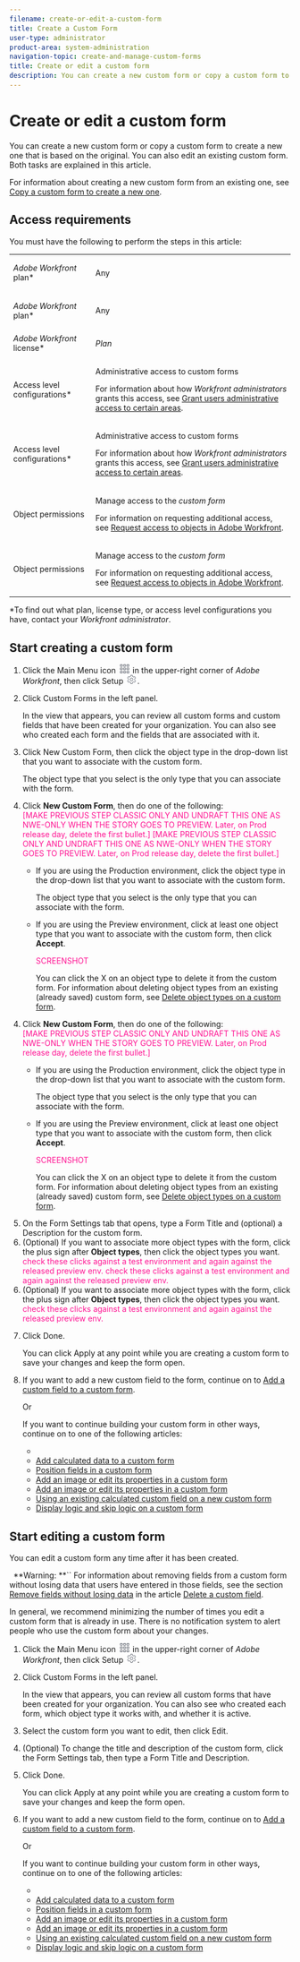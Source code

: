 ```yaml
---
filename: create-or-edit-a-custom-form
title: Create a Custom Form
user-type: administrator
product-area: system-administration
navigation-topic: create-and-manage-custom-forms
title: Create or edit a custom form
description: You can create a new custom form or copy a custom form to create a new one that is based on the original. You can also edit an existing custom form. Both tasks are explained in this article.
---
```


# Create or edit a custom form

You can create a new custom form or copy a custom form to create a new one that is based on the original. You can also edit an existing custom form. Both tasks are explained in this article.

For information about creating a new custom form from an existing one, see [Copy a custom form to create a new one](../../../administration-and-setup/customize-workfront/create-manage-custom-forms/copy-custom-form-to-create-a-new-one.md).

## Access requirements

You must have the following to perform the steps in this article:

<table cellspacing="0"> 
 <col> 
 <col> 
 <tbody> <draft-comment>
   <tr data-mc-conditions=""> 
    <td role="rowheader"> <p><em>Adobe Workfront</em> plan*</p> </td> 
    <td>Any</td> 
   </tr>
  </draft-comment>
  <tr data-mc-conditions=""> 
   <td role="rowheader"> <p><em>Adobe Workfront</em> plan*</p> </td> 
   <td>Any</td> 
  </tr> 
  <tr> 
   <td role="rowheader"><em>Adobe Workfront</em> license*</td> 
   <td> <p><em>Plan</em> </p> </td> 
  </tr> <draft-comment>
   <tr data-mc-conditions=""> 
    <td role="rowheader">Access level configurations*</td> 
    <td> <p>Administrative access to custom forms</p> <p>For information about how <em>Workfront administrators</em> grants this access, see <a href="../../../administration-and-setup/add-users/configure-and-grant-access/grant-users-admin-access-certain-areas.md" class="MCXref xref">Grant users administrative access to certain areas</a>.</p> </td> 
   </tr>
  </draft-comment>
  <tr data-mc-conditions=""> 
   <td role="rowheader">Access level configurations*</td> 
   <td> <p>Administrative access to custom forms</p> <p>For information about how <em>Workfront administrators</em> grants this access, see <a href="../../../administration-and-setup/add-users/configure-and-grant-access/grant-users-admin-access-certain-areas.md" class="MCXref xref">Grant users administrative access to certain areas</a>.</p> </td> 
  </tr> <draft-comment>
   <tr data-mc-conditions="SnippetConditions.HIDE"> 
    <td role="rowheader">Object permissions</td> 
    <td> <p>Manage access to the <em>custom form</em></p> <p>For information on requesting additional access, see <a href="../../../workfront-basics/grant-and-request-access-to-objects/request-access.md" class="MCXref xref">Request access to objects in Adobe Workfront</a>.</p> </td> 
   </tr>
  </draft-comment>
  <tr data-mc-conditions="SnippetConditions.HIDE"> 
   <td role="rowheader">Object permissions</td> 
   <td> <p>Manage access to the <em>custom form</em></p> <p>For information on requesting additional access, see <a href="../../../workfront-basics/grant-and-request-access-to-objects/request-access.md" class="MCXref xref">Request access to objects in Adobe Workfront</a>.</p> </td> 
  </tr> 
 </tbody> 
</table>

&#42;To find out what plan, license type, or access level configurations you have, contact your *Workfront administrator*.

## Start creating a custom form

<ol> 
 <li value="1">Click the <span class="bold">Main Menu</span> icon <img src="assets/main-menu-icon.png"> in the upper-right corner of <em>Adobe Workfront</em>, then click <span class="bold">Setup</span> <img src="assets/gear-icon-settings.png">.</li> 
 <li value="2"> <p>Click <span class="bold">Custom Forms</span> in the left panel.</p> <p>In the view that appears, you can review all custom forms and custom fields that have been created for your organization. You can also see who created each form and the fields that are associated with it.</p> </li> 
 <li value="3"> <p>Click <span class="bold">New Custom Form</span>, then click the object type in the drop-down list that you want to associate with the custom form.</p> <p>The object type that you select is the only type that you can associate with the form. </p> </li> <draft-comment>
  <li value="4" data-mc-conditions="QuicksilverOrClassic.Draft mode,QuicksilverOrClassic.Quicksilver"> <p>Click <b>New Custom Form</b>, then do one of the following:<draft-comment>
     <span style="color: #ff1493;" data-mc-conditions="QuicksilverOrClassic.Draft mode"> [MAKE&nbsp;PREVIOUS STEP CLASSIC ONLY AND UNDRAFT THIS ONE AS NWE-ONLY WHEN THE STORY GOES TO PREVIEW. Later, on Prod release day, delete the first bullet.]</span>
    </draft-comment><span style="color: #ff1493;" data-mc-conditions="QuicksilverOrClassic.Draft mode"> [MAKE&nbsp;PREVIOUS STEP CLASSIC ONLY AND UNDRAFT THIS ONE AS NWE-ONLY WHEN THE STORY GOES TO PREVIEW. Later, on Prod release day, delete the first bullet.]</span></p> 
   <ul> 
    <li> <p>If you are using the Production environment, click the object type in the drop-down list that you want to associate with the custom form.</p> <p>The object type that you select is the only type that you can associate with the form.</p> </li> 
    <li class="preview"> <p>If you are using the Preview environment, click at least one object type that you want to associate with the custom form, then click <b>Accept</b>.</p> <p style="color: #ff1493;">SCREENSHOT</p> <p>You can click the X on an object type to delete it from the custom form. For information about deleting object types from an existing (already saved) custom form, see <a href="../../../administration-and-setup/customize-workfront/create-manage-custom-forms/delete-object-type-on-a-custom-form.md" class="MCXref xref">Delete object types on a custom form</a>.</p> </li> 
   </ul> </li>
 </draft-comment>
 <li value="4" data-mc-conditions="QuicksilverOrClassic.Draft mode,QuicksilverOrClassic.Quicksilver"> <p>Click <b>New Custom Form</b>, then do one of the following:<span style="color: #ff1493;" data-mc-conditions="QuicksilverOrClassic.Draft mode"> [MAKE&nbsp;PREVIOUS STEP CLASSIC ONLY AND UNDRAFT THIS ONE AS NWE-ONLY WHEN THE STORY GOES TO PREVIEW. Later, on Prod release day, delete the first bullet.]</span></p> 
  <ul> 
   <li> <p>If you are using the Production environment, click the object type in the drop-down list that you want to associate with the custom form.</p> <p>The object type that you select is the only type that you can associate with the form.</p> </li> 
   <li class="preview"> <p>If you are using the Preview environment, click at least one object type that you want to associate with the custom form, then click <b>Accept</b>.</p> <p style="color: #ff1493;">SCREENSHOT</p> <p>You can click the X on an object type to delete it from the custom form. For information about deleting object types from an existing (already saved) custom form, see <a href="../../../administration-and-setup/customize-workfront/create-manage-custom-forms/delete-object-type-on-a-custom-form.md" class="MCXref xref">Delete object types on a custom form</a>.</p> </li> 
  </ul> </li> 
 <li value="5">On the <span class="bold">Form Settings</span> tab that opens, type a <span class="bold">Form Title</span> and (optional) a <span class="bold">Description</span> for the custom form.</li> <draft-comment>
  <li value="6" data-mc-conditions="QuicksilverOrClassic.Draft mode,QuicksilverOrClassic.Quicksilver">(Optional) If you want to associate more object types with the form, click the plus sign after <b>Object types</b>, then click the object types you want.<draft-comment>
    <span style="color: #ff1493;" data-mc-conditions="QuicksilverOrClassic.Draft mode"> check these clicks against a test environment and again against the released preview env.</span>
   </draft-comment><span style="color: #ff1493;" data-mc-conditions="QuicksilverOrClassic.Draft mode"> check these clicks against a test environment and again against the released preview env.</span><br></li>
 </draft-comment>
 <li value="6" data-mc-conditions="QuicksilverOrClassic.Draft mode,QuicksilverOrClassic.Quicksilver">(Optional) If you want to associate more object types with the form, click the plus sign after <b>Object types</b>, then click the object types you want.<span style="color: #ff1493;" data-mc-conditions="QuicksilverOrClassic.Draft mode"> check these clicks against a test environment and again against the released preview env.</span><br></li> 
 <li value="7"> <p>Click <span class="bold">Done</span>.</p> <note type="tip">
   You can click 
   <span class="bold">Apply</span> at any point while you are creating a custom form to save your changes and keep the form open.
  </note> </li> 
 <li value="8"> <p>If you want to add a new custom field to the form, continue on to <a href="../../../administration-and-setup/customize-workfront/create-manage-custom-forms/add-a-custom-field-to-a-custom-form.md" class="MCXref xref">Add a custom field to a custom form</a>.</p> <p>Or</p> <p>If you want to continue building your custom form in other ways, continue on to one of the following articles:</p> 
  <ul> 
   <li><a href="#add2" class="MCXref xref"></a> </li> 
   <li><a href="../../../administration-and-setup/customize-workfront/create-manage-custom-forms/add-calculated-data-to-custom-form.md" class="MCXref xref">Add calculated data to a custom form</a> </li> 
   <li><a href="../../../administration-and-setup/customize-workfront/create-manage-custom-forms/position-fields-in-a-custom-form.md" class="MCXref xref">Position fields in a custom form</a> </li> <draft-comment>
    <li data-mc-conditions="QuicksilverOrClassic.Draft mode,QuicksilverOrClassic.Quicksilver"><a href="../../../administration-and-setup/customize-workfront/create-manage-custom-forms/add-image-or-edit-its-properties-in-a-custom-form.md" class="MCXref xref">Add an image or edit its properties in a custom form</a> </li>
   </draft-comment>
   <li data-mc-conditions="QuicksilverOrClassic.Draft mode,QuicksilverOrClassic.Quicksilver"><a href="../../../administration-and-setup/customize-workfront/create-manage-custom-forms/add-image-or-edit-its-properties-in-a-custom-form.md" class="MCXref xref">Add an image or edit its properties in a custom form</a> </li> 
   <li><a href="../../../administration-and-setup/customize-workfront/create-manage-custom-forms/use-existing-calc-field-new-custom-form.md" class="MCXref xref">Using an existing calculated custom field on a new custom form</a> </li> 
   <li><a href="../../../administration-and-setup/customize-workfront/create-manage-custom-forms/display-or-skip-logic-custom-form.md" class="MCXref xref">Display logic and skip logic on a custom form</a> </li> 
  </ul> </li> 
</ol>

## Start editing a custom form

You can edit a custom form any time after it has been created. 

` `**Warning: **`` For information about removing fields from a custom form without losing data that users have entered in those fields, see the section [Remove fields without losing data](../../../administration-and-setup/customize-workfront/create-manage-custom-forms/delete-a-custom-field.md#remove) in the article [Delete a custom field](../../../administration-and-setup/customize-workfront/create-manage-custom-forms/delete-a-custom-field.md).

In general, we recommend minimizing the number of times you edit a custom form that is already in use. There is no notification system to alert people who use the custom form about your changes.

<ol> 
 <li value="1">Click the <span class="bold">Main Menu</span> icon <img src="assets/main-menu-icon.png"> in the upper-right corner of <em>Adobe Workfront</em>, then click <span class="bold">Setup</span> <img src="assets/gear-icon-settings.png">.</li> 
 <li value="2"> <p>Click <span class="bold">Custom Forms</span> in the left panel.</p> <p>In the view that appears, you can review all custom forms that have been created for your organization. You can also see who created each form, which object type it works with, and whether it is active.<br></p> </li> 
 <li value="3"> <p>Select the custom form you want to edit, then click <span class="bold">Edit</span>.</p> </li> 
 <li value="4">(Optional) To change the title and description of the custom form, click the <span class="bold">Form Settings</span> tab, then type a <span class="bold">Form Title</span> and <span class="bold">Description</span>.<br></li> 
 <li value="5"> <p>Click <span class="bold">Done</span>.</p> <note type="tip">
   You can click 
   <span class="bold">Apply</span> at any point while you are creating a custom form to save your changes and keep the form open.
  </note> </li> 
 <li value="6"> <p>If you want to add a new custom field to the form, continue on to <a href="../../../administration-and-setup/customize-workfront/create-manage-custom-forms/add-a-custom-field-to-a-custom-form.md" class="MCXref xref">Add a custom field to a custom form</a>.</p> <p>Or</p> <p>If you want to continue building your custom form in other ways, continue on to one of the following articles:</p> 
  <ul> 
   <li><a href="#add2" class="MCXref xref"></a> </li> 
   <li><a href="../../../administration-and-setup/customize-workfront/create-manage-custom-forms/add-calculated-data-to-custom-form.md" class="MCXref xref">Add calculated data to a custom form</a> </li> 
   <li><a href="../../../administration-and-setup/customize-workfront/create-manage-custom-forms/position-fields-in-a-custom-form.md" class="MCXref xref">Position fields in a custom form</a> </li> <draft-comment>
    <li data-mc-conditions="QuicksilverOrClassic.Draft mode,QuicksilverOrClassic.Quicksilver"><a href="../../../administration-and-setup/customize-workfront/create-manage-custom-forms/add-image-or-edit-its-properties-in-a-custom-form.md" class="MCXref xref">Add an image or edit its properties in a custom form</a> </li>
   </draft-comment>
   <li data-mc-conditions="QuicksilverOrClassic.Draft mode,QuicksilverOrClassic.Quicksilver"><a href="../../../administration-and-setup/customize-workfront/create-manage-custom-forms/add-image-or-edit-its-properties-in-a-custom-form.md" class="MCXref xref">Add an image or edit its properties in a custom form</a> </li> 
   <li><a href="../../../administration-and-setup/customize-workfront/create-manage-custom-forms/use-existing-calc-field-new-custom-form.md" class="MCXref xref">Using an existing calculated custom field on a new custom form</a> </li> 
   <li><a href="../../../administration-and-setup/customize-workfront/create-manage-custom-forms/display-or-skip-logic-custom-form.md" class="MCXref xref">Display logic and skip logic on a custom form</a> </li> 
  </ul> </li> 
</ol>

##  

